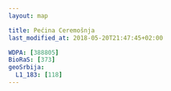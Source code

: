 ```yaml
---
layout: map

title: Pećina Ceremošnja
last_modified_at: 2018-05-20T21:47:45+02:00

WDPA: [388805]
BioRaS: [373]
geoSrbija:
  L1_183: [118]
---
```

